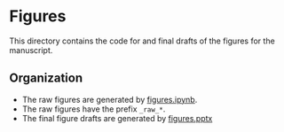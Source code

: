 # Figures

This directory contains the code for and final drafts of the figures for the manuscript. 

## Organization 

- The raw figures are generated by [figures.ipynb](figures.ipynb).  
- The raw figures have the prefix `_raw_*`.  
- The final figure drafts are generated by [figures.pptx](figures.pptx)
